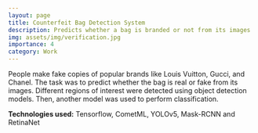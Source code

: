```yaml
---
layout: page
title: Counterfeit Bag Detection System
description: Predicts whether a bag is branded or not from its images
img: assets/img/verification.jpg
importance: 4
category: Work
---
```


People make fake copies of popular brands like Louis Vuitton, Gucci, and Chanel. The task was to predict whether the bag is real or fake from its images. Different regions of interest were detected using object detection models. Then, another model was used to perform classification.

**Technologies used:** Tensorflow, CometML, YOLOv5, Mask-RCNN and RetinaNet


